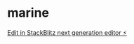 # marine

[Edit in StackBlitz next generation editor ⚡️](https://stackblitz.com/~/github.com/223877540-KC-Mashele/marine)